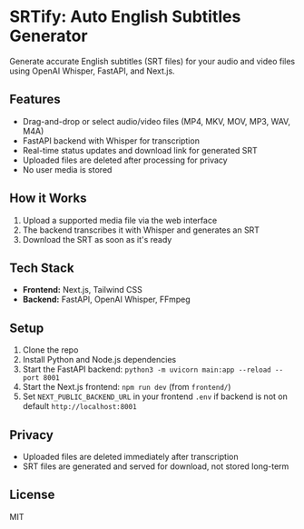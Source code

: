 # SRTify: Auto English Subtitles Generator

Generate accurate English subtitles (SRT files) for your audio and video files using OpenAI Whisper, FastAPI, and Next.js.

## Features
- Drag-and-drop or select audio/video files (MP4, MKV, MOV, MP3, WAV, M4A)
- FastAPI backend with Whisper for transcription
- Real-time status updates and download link for generated SRT
- Uploaded files are deleted after processing for privacy
- No user media is stored

## How it Works
1. Upload a supported media file via the web interface
2. The backend transcribes it with Whisper and generates an SRT
3. Download the SRT as soon as it's ready

## Tech Stack
- **Frontend:** Next.js, Tailwind CSS
- **Backend:** FastAPI, OpenAI Whisper, FFmpeg

## Setup
1. Clone the repo
2. Install Python and Node.js dependencies
3. Start the FastAPI backend: `python3 -m uvicorn main:app --reload --port 8001`
4. Start the Next.js frontend: `npm run dev` (from `frontend/`)
5. Set `NEXT_PUBLIC_BACKEND_URL` in your frontend `.env` if backend is not on default `http://localhost:8001`

## Privacy
- Uploaded files are deleted immediately after transcription
- SRT files are generated and served for download, not stored long-term

## License
MIT

